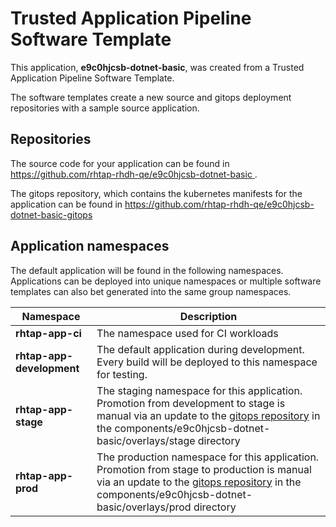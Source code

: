 # Trusted Application Pipeline Software Template

This application, **e9c0hjcsb-dotnet-basic**, was created from a Trusted Application Pipeline Software Template.

The software templates create a new source and gitops deployment repositories with a sample source application. 

## Repositories

The source code for your application can be found in [https://github.com/rhtap-rhdh-qe/e9c0hjcsb-dotnet-basic ](https://github.com/rhtap-rhdh-qe/e9c0hjcsb-dotnet-basic ).
 
The gitops repository, which contains the kubernetes manifests for the application can be found in 
[https://github.com/rhtap-rhdh-qe/e9c0hjcsb-dotnet-basic-gitops ](https://github.com/rhtap-rhdh-qe/e9c0hjcsb-dotnet-basic-gitops ) 

## Application namespaces 

The default application will be found in the following namespaces. Applications can be deployed into unique namespaces or multiple software templates can also bet generated into the same group namespaces.  

|  Namespace   |  Description   |  
| -------- | -------- |
| **rhtap-app-ci** | The namespace used for CI workloads |
| **rhtap-app-development** | The default application during development. Every build will be deployed to this namespace for testing. |
| **rhtap-app-stage** | The staging namespace for this application. Promotion from development to stage is manual via an update to the [gitops repository](https://github.com/rhtap-rhdh-qe/e9c0hjcsb-dotnet-basic-gitops ) in the components/e9c0hjcsb-dotnet-basic/overlays/stage directory |
| **rhtap-app-prod** | The production namespace for this application. Promotion from stage to production is manual via an update to the [gitops repository](https://github.com/rhtap-rhdh-qe/e9c0hjcsb-dotnet-basic-gitops ) in the components/e9c0hjcsb-dotnet-basic/overlays/prod directory |